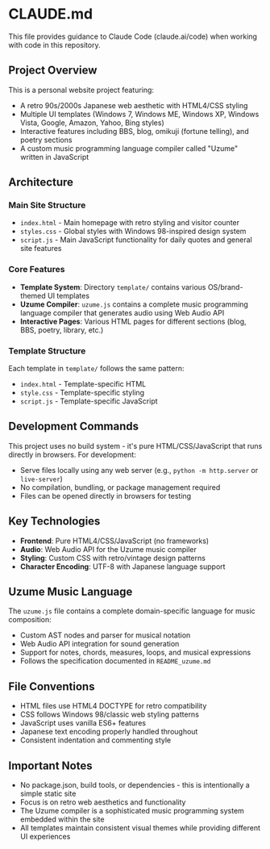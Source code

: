 # CLAUDE.md

This file provides guidance to Claude Code (claude.ai/code) when working with code in this repository.

## Project Overview

This is a personal website project featuring:
- A retro 90s/2000s Japanese web aesthetic with HTML4/CSS styling
- Multiple UI templates (Windows 7, Windows ME, Windows XP, Windows Vista, Google, Amazon, Yahoo, Bing styles)
- Interactive features including BBS, blog, omikuji (fortune telling), and poetry sections
- A custom music programming language compiler called "Uzume" written in JavaScript

## Architecture

### Main Site Structure
- `index.html` - Main homepage with retro styling and visitor counter
- `styles.css` - Global styles with Windows 98-inspired design system
- `script.js` - Main JavaScript functionality for daily quotes and general site features

### Core Features
- **Template System**: Directory `template/` contains various OS/brand-themed UI templates
- **Uzume Compiler**: `uzume.js` contains a complete music programming language compiler that generates audio using Web Audio API
- **Interactive Pages**: Various HTML pages for different sections (blog, BBS, poetry, library, etc.)

### Template Structure
Each template in `template/` follows the same pattern:
- `index.html` - Template-specific HTML
- `style.css` - Template-specific styling
- `script.js` - Template-specific JavaScript

## Development Commands

This project uses no build system - it's pure HTML/CSS/JavaScript that runs directly in browsers. For development:

- Serve files locally using any web server (e.g., `python -m http.server` or `live-server`)
- No compilation, bundling, or package management required
- Files can be opened directly in browsers for testing

## Key Technologies

- **Frontend**: Pure HTML4/CSS/JavaScript (no frameworks)
- **Audio**: Web Audio API for the Uzume music compiler
- **Styling**: Custom CSS with retro/vintage design patterns
- **Character Encoding**: UTF-8 with Japanese language support

## Uzume Music Language

The `uzume.js` file contains a complete domain-specific language for music composition:
- Custom AST nodes and parser for musical notation
- Web Audio API integration for sound generation
- Support for notes, chords, measures, loops, and musical expressions
- Follows the specification documented in `README_uzume.md`

## File Conventions

- HTML files use HTML4 DOCTYPE for retro compatibility
- CSS follows Windows 98/classic web styling patterns
- JavaScript uses vanilla ES6+ features
- Japanese text encoding properly handled throughout
- Consistent indentation and commenting style

## Important Notes

- No package.json, build tools, or dependencies - this is intentionally a simple static site
- Focus is on retro web aesthetics and functionality
- The Uzume compiler is a sophisticated music programming system embedded within the site
- All templates maintain consistent visual themes while providing different UI experiences